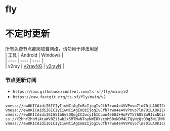 # fly
# 不定时更新
所有免费节点都爬取自网络，请勿用于非法用途  
|  工具  | Android  | Windows  |  
|  ----  | ----   | ----  |  
| v2ray  | [v2rayNG](https://github.com/2dust/v2rayNG/releases) | [v2rayN](https://github.com/2dust/v2rayN/releases) |  
  
### 节点更新订阅  
- `https://raw.githubusercontent.com/ts-sf/fly/main/v2`  
- `https://raw.fastgit.org/ts-sf/fly/main/v2`  
``` 
vmess://ew0KICAidiI6ICIyIiwNCiAgInBzIjogIvCfh7rwn4e4VVPnvo7lm70iLA0KICAiYWRkIjogIjE3MC4xNzguMTY3LjE0MCIsDQogICJwb3J0IjogIjUwMDAyIiwNCiAgImlkIjogIjQxODA0OGFmLWEyOTMtNGI5OS05YjBjLTk4Y2EzNTgwZGQyNCIsDQogICJhaWQiOiAiNjQiLA0KICAic2N5IjogImF1dG8iLA0KICAibmV0IjogInRjcCIsDQogICJ0eXBlIjogIm5vbmUiLA0KICAiaG9zdCI6ICJ0b3UudnRjc3MudG9wIiwNCiAgInBhdGgiOiAiL3FhenhjdjUxOCIsDQogICJ0bHMiOiAiIiwNCiAgInNuaSI6ICIiDQp9
vmess://ew0KICAidiI6ICIyIiwNCiAgInBzIjogIvCfh7rwn4e4VVPnvo7lm70iLA0KICAiYWRkIjogIjIzLjIyNS4xMTcuMzUiLA0KICAicG9ydCI6ICI0ODcyOSIsDQogICJpZCI6ICJiYjI1ODU5ZS1mNmRhLTQxMDEtOTg5Zi1iNGRkNjdhMjI2ODIiLA0KICAiYWlkIjogIjY0IiwNCiAgInNjeSI6ICJhdXRvIiwNCiAgIm5ldCI6ICJ0Y3AiLA0KICAidHlwZSI6ICJub25lIiwNCiAgImhvc3QiOiAiIiwNCiAgInBhdGgiOiAiLyIsDQogICJ0bHMiOiAiIiwNCiAgInNuaSI6ICIiDQp9
vmess://ew0KICAidiI6IG51bGwsDQogICJwcyI6ICLwn4e68J+HuFVT576O5Zu9IiwNCiAgImFkZCI6ICJuZXc4Lmh1dmljbG91ZC5jb20iLA0KICAicG9ydCI6ICI0NDMiLA0KICAiaWQiOiAiYTExY2E3NjAtOWVmOS00YTYzLTk1YzktNGM1YzMyZDU2MjUxIiwNCiAgImFpZCI6ICIwIiwNCiAgInNjeSI6IG51bGwsDQogICJuZXQiOiAid3MiLA0KICAidHlwZSI6ICJhdXRvIiwNCiAgImhvc3QiOiAiIiwNCiAgInBhdGgiOiAiLyIsDQogICJ0bHMiOiAidGxzIiwNCiAgInNuaSI6ICIiDQp9
ss://Y2hhY2hhMjAtaWV0Zi1wb2x5MTMwNToyNWE0YzcxMS0xNDM4LTQyNzQtODg3Ni1hMGQ1NmY5YzRmNzQ@d1.sg.node.vmssr.info:31123#%f0%9f%87%b8%f0%9f%87%acSG%e6%96%b0%e5%8a%a0%e5%9d%a1
vmess://ew0KICAidiI6ICIyIiwNCiAgInBzIjogIvCfh7rwn4e4VVPnvo7lm70iLA0KICAiYWRkIjogIjE5Mi43NC4yMzcuNDkiLA0KICAicG9ydCI6ICIzMDAwMyIsDQogICJpZCI6ICI0MTgwNDhhZi1hMjkzLTRiOTktOWIwYy05OGNhMzU4MGRkMjQiLA0KICAiYWlkIjogIjY0IiwNCiAgInNjeSI6ICJhdXRvIiwNCiAgIm5ldCI6ICJ0Y3AiLA0KICAidHlwZSI6ICJub25lIiwNCiAgImhvc3QiOiAid3d3LjcyNDcwMDY4Lnh5eiIsDQogICJwYXRoIjogIi9wYXRoLzE2ODQ1ODA3NTIyMTMiLA0KICAidGxzIjogIiIsDQogICJzbmkiOiAiIg0KfQ==
```